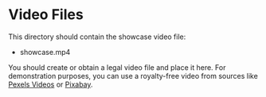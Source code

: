 # Video Files

This directory should contain the showcase video file:
- showcase.mp4

You should create or obtain a legal video file and place it here. For demonstration purposes, you can use a royalty-free video from sources like [Pexels Videos](https://www.pexels.com/videos/) or [Pixabay](https://pixabay.com/videos/).